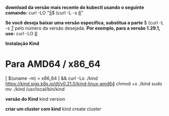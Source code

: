 **download da versão mais recente do kubectl usando o seguinte comando:**
curl -LO "[5](https://dl.k8s.io/release/)$ (curl -L -s [6](https://dl.k8s.io/release/stable.txt%29/bin/linux/amd64/kubectl)"

**Se você deseja baixar uma versão específica, substitua a parte** $ (curl -L -s [7](https://dl.k8s.io/release/stable.txt%29) pelo número da versão desejada.
**Por exemplo, para a versão 1.29.1, use:**
curl -LO [8](https://dl.k8s.io/release/v1.29.1/bin/linux/amd64/kubectl)


**Instalação Kind**

# Para AMD64 / x86_64
[ $(uname -m) = x86_64 ] && curl -Lo ./kind https://kind.sigs.k8s.io/dl/v0.21.0/kind-linux-amd64
chmod +x ./kind
sudo mv ./kind /usr/local/bin/kind

**versão do Kind**
kind version

**criar um cluster com kind**
kind create cluster
